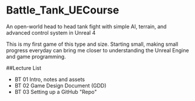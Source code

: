 # Battle_Tank_UECourse
An open-world head to head tank fight with simple AI, terrain, and advanced control system in Unreal 4

This is my first game of this type and size. 
Starting small, making small progress everyday can bring me closer to understanding the Unreal Engine
and game programming. 


##Lecture List

* BT 01 Intro, notes and assets
* BT 02 Game Design Document (GDD)
* BT 03 Setting up a GitHub "Repo"